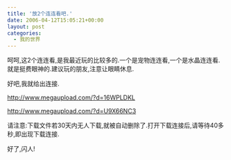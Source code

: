 ```yaml
---
title: '放2个连连看吧.'
date: 2006-04-12T15:05:21+00:00
layout: post
categories:
  - 我的世界
---
```


呵呵,这2个连连看,是我最近玩的比较多的.一个是宠物连连看,一个是水晶连连看.就是挺费眼神的.建议玩的朋友,注意让眼睛休息.

好吧,我就给出连接.

<http://www.megaupload.com/?d=16WPLDKL>

<http://www.megaupload.com/?d=U9X66NC3>

请注意:下载文件若30天内无人下载,就被自动删除了.打开下载连接后,请等待40多秒,即出现下载连接.

好了,闪人!